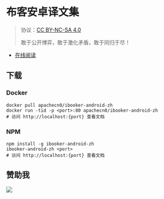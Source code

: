 <!--
    需要填充的占位符：
    
    README.md
    
        布客安卓译文集：文档中文名
        {nameEn}：文档英文名
        {urlEn}：文档原始链接
        bkandr：域名前缀
        飞龙：负责人名称
        wizardforcel：负责人 Github 用户名
        562826179：负责人 QQ
        ibooker-android-zh：ApacheCN 的 Github 仓库名称
        ibooker-android-zh：DockerHub 仓库名称
        ibooker-android-zh：PYPI 包名称
        ibooker-android-zh：NPM 包名称
    
    CNAME
    
        bkandr：域名前缀

    index.html
    
        布客安卓译文集：文档中文名
        #6d8d22：显示颜色
        ibooker-android-zh：ApacheCN 的 Github 仓库名称

    asset/docsify-flygon-footer.js
    
        ibooker-android-zh：ApacheCN 的 Github 仓库名称
-->

# 布客安卓译文集

> 协议：[CC BY-NC-SA 4.0](http://creativecommons.org/licenses/by-nc-sa/4.0/)
> 
> 敢于公开博弈，敢于激化矛盾，敢于同归于尽！

* [在线阅读](https://bkandr.flygon.net)

## 下载

### Docker

```
docker pull apachecn0/ibooker-android-zh
docker run -tid -p <port>:80 apachecn0/ibooker-android-zh
# 访问 http://localhost:{port} 查看文档
```

### NPM

```
npm install -g ibooker-android-zh
ibooker-android-zh <port>
# 访问 http://localhost:{port} 查看文档
```

## 赞助我

![](https://img-blog.csdnimg.cn/20200112005920729.png)
